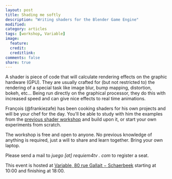 ```yaml
---
layout: post
title: Shading me softly
description: "Writing shaders for the Blender Game Engine"
modified:
category: articles
tags: [workshop, Variable]
image:
  feature:
  credit:
  creditlink:
comments: false
share: true
---
```


A shader is piece of code that will calculate rendering effects on the graphic hardware (GPU). They are usually crafted for (but not restricted to) the rendering of a special task like image blur, bump mapping, distortion, bokeh, etc… Being run directly on the graphical processor, they do this with increased speed and can give nice effects to real time animations.

François (@frankiezafe) has been cooking shaders for his own projects and will be your chef for the day. You'll be able to study with him the examples from the [previous shader workshop](../introduction-to-shaders/) and build upon it, or start your own experiments from scratch.

The workshop is free and open to anyone. No previous knowledge of anything is required, just a will to share and learn together. Bring your own laptop.

Please send a mail to _juego [at] requiem4tv . com_ to register a seat.

This event is hosted at [Variable, 80 rue Gallait − Schaerbeek](https://www.openstreetmap.org/way/60317745#map=19/50.86677/4.36900) starting at 10:00 and finishing at 18:00.

